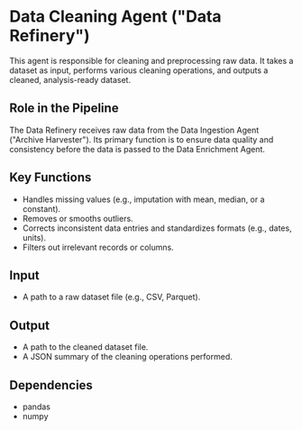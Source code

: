 # Data Cleaning Agent ("Data Refinery")

This agent is responsible for cleaning and preprocessing raw data. It takes a dataset as input, performs various cleaning operations, and outputs a cleaned, analysis-ready dataset.

## Role in the Pipeline

The Data Refinery receives raw data from the Data Ingestion Agent ("Archive Harvester"). Its primary function is to ensure data quality and consistency before the data is passed to the Data Enrichment Agent.

## Key Functions

*   Handles missing values (e.g., imputation with mean, median, or a constant).
*   Removes or smooths outliers.
*   Corrects inconsistent data entries and standardizes formats (e.g., dates, units).
*   Filters out irrelevant records or columns.

## Input

*   A path to a raw dataset file (e.g., CSV, Parquet).

## Output

*   A path to the cleaned dataset file.
*   A JSON summary of the cleaning operations performed.

## Dependencies

*   pandas
*   numpy
